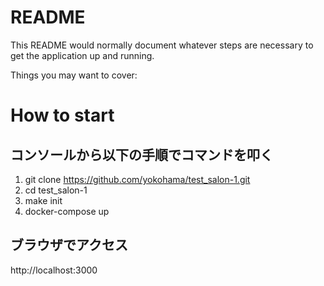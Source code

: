 # README

This README would normally document whatever steps are necessary to get the
application up and running.

Things you may want to cover:

# How to start

## コンソールから以下の手順でコマンドを叩く
1. git clone https://github.com/yokohama/test_salon-1.git
2. cd test_salon-1
3. make init
4. docker-compose up

## ブラウザでアクセス
http://localhost:3000
